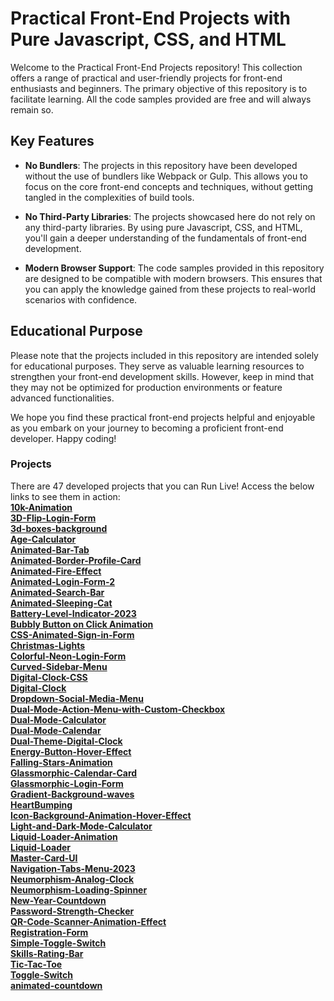 # Practical Front-End Projects with Pure Javascript, CSS, and HTML

Welcome to the Practical Front-End Projects repository! This collection offers a range of practical and user-friendly projects for front-end enthusiasts and beginners. The primary objective of this repository is to facilitate learning. All the code samples provided are free and will always remain so.
    
## Key Features 

- **No Bundlers**: The projects in this repository have been developed without the use of bundlers like Webpack or Gulp. This allows you to focus on the core front-end concepts and techniques, without getting tangled in the complexities of build tools. 

- **No Third-Party Libraries**: The projects showcased here do not rely on any third-party libraries. By using pure Javascript, CSS, and HTML, you'll gain a deeper understanding of the fundamentals of front-end development.

- **Modern Browser Support**: The code samples provided in this repository are designed to be compatible with modern browsers. This ensures that you can apply the knowledge gained from these projects to real-world scenarios with confidence.

## Educational Purpose

Please note that the projects included in this repository are intended solely for educational purposes. They serve as valuable learning resources to strengthen your front-end development skills. However, keep in mind that they may not be optimized for production environments or feature advanced functionalities.

We hope you find these practical front-end projects helpful and enjoyable as you embark on your journey to becoming a proficient front-end developer. Happy coding!

### Projects
There are 47 developed projects that you can Run Live! Access the below links to see them in action:<br>
  **[10k-Animation](https://kghthor.github.io/Web_programming/10k-Animation)**<br>
  **[3D-Flip-Login-Form](https://kghthor.github.io/Web_programming/3D-Flip-Login-Form)**<br>
  **[3d-boxes-background](https://kghthor.github.io/Web_programming/3d-boxes-background)**<br>
  **[Age-Calculator](https://kghthor.github.io/Web_programming/Age-Calculator)**<br>
  **[Animated-Bar-Tab](https://kghthor.github.io/Web_programming/Animated-Bar-Tab)**<br>
  **[Animated-Border-Profile-Card](https://kghthor.github.io/Web_programming/Animated-Border-Profile-Card)**<br>
  **[Animated-Fire-Effect](https://kghthor.github.io/Web_programming/Animated-Fire-Effect)**<br>
  **[Animated-Login-Form-2](https://kghthor.github.io/Web_programming/Animated-Login-Form-2)**<br>
  **[Animated-Search-Bar](https://kghthor.github.io/Web_programming/Animated-Search-Bar)**<br>
  **[Animated-Sleeping-Cat](https://kghthor.github.io/Web_programming/Animated-Sleeping-Cat)**<br>
  **[Battery-Level-Indicator-2023](https://kghthor.github.io/Web_programming/Battery-Level-Indicator-2023)**<br>
  **[Bubbly Button on Click Animation](https://kghthor.github.io/Web_programming/BubblyButtononClickAnimation)**<br>
  **[CSS-Animated-Sign-in-Form](https://kghthor.github.io/Web_programming/CSS-Animated-Sign-in-Form)**<br>
  **[Christmas-Lights](https://kghthor.github.io/Web_programming/Christmas-Lights)**<br>
  **[Colorful-Neon-Login-Form](https://kghthor.github.io/Web_programming/Colorful-Neon-Login-Form)**<br>
  **[Curved-Sidebar-Menu](https://kghthor.github.io/Web_programming/Curved-Sidebar-Menu)**<br>
  **[Digital-Clock-CSS](https://kghthor.github.io/Web_programming/Digital-Clock-CSS)**<br>
  **[Digital-Clock](https://kghthor.github.io/Web_programming/Digital-Clock)**<br>
  **[Dropdown-Social-Media-Menu](https://kghthor.github.io/Web_programming/Dropdown-Social-Media-Menu)**<br>
  **[Dual-Mode-Action-Menu-with-Custom-Checkbox](https://kghthor.github.io/Web_programming/Dual-Mode-Action-Menu-with-Custom-Checkbox)**<br>
  **[Dual-Mode-Calculator](https://kghthor.github.io/Web_programming/Dual-Mode-Calculator)**<br>
  **[Dual-Mode-Calendar](https://kghthor.github.io/Web_programming/Dual-Mode-Calendar)**<br>
  **[Dual-Theme-Digital-Clock](https://kghthor.github.io/Web_programming/Dual-Theme-Digital-Clock)**<br>
  **[Energy-Button-Hover-Effect](https://kghthor.github.io/Web_programming/Energy-Button-Hover-Effect)**<br>
  **[Falling-Stars-Animation](https://kghthor.github.io/Web_programming/Falling-Stars-Animation)**<br>
  **[Glassmorphic-Calendar-Card](https://kghthor.github.io/Web_programming/Glassmorphic-Calendar-Card)**<br>
  **[Glassmorphic-Login-Form](https://kghthor.github.io/Web_programming/Glassmorphic-Login-Form)**<br>
  **[Gradient-Background-waves](https://kghthor.github.io/Web_programming/Gradient-Background-waves)**<br>
  **[HeartBumping](https://kghthor.github.io/Web_programming/HeartBumping)**<br>
  **[Icon-Background-Animation-Hover-Effect](https://kghthor.github.io/Web_programming/Icon-Background-Animation-Hover-Effect)**<br>
  **[Light-and-Dark-Mode-Calculator](https://kghthor.github.io/Web_programming/Light-and-Dark-Mode-Calculator)**<br>
  **[Liquid-Loader-Animation](https://kghthor.github.io/Web_programming/Liquid-Loader-Animation)**<br>
  **[Liquid-Loader](https://kghthor.github.io/Web_programming/Liquid-Loader)**<br>
  **[Master-Card-UI](https://kghthor.github.io/Web_programming/Master-Card-UI)**<br>
  **[Navigation-Tabs-Menu-2023](https://kghthor.github.io/Web_programming/Navigation-Tabs-Menu-2023)**<br>
  **[Neumorphism-Analog-Clock](https://kghthor.github.io/Web_programming/10k-Animation)**<br>
  **[Neumorphism-Loading-Spinner](https://kghthor.github.io/Web_programming/10k-Animation)**<br>
  **[New-Year-Countdown](https://kghthor.github.io/Web_programming/New-Year-Countdown)**<br>
  **[Password-Strength-Checker](https://kghthor.github.io/Web_programming/Password-Strength-Checker)**<br>
  **[QR-Code-Scanner-Animation-Effect](https://kghthor.github.io/Web_programming/QR-Code-Scanner-Animation-Effect)**<br>
  **[Registration-Form](https://kghthor.github.io/Web_programming/RegistrationForm)**<br>
  **[Simple-Toggle-Switch](https://kghthor.github.io/Web_programming/Simple-Toggle-Switch)**<br>
  **[Skills-Rating-Bar](https://kghthor.github.io/Web_programming/Skills-Rating-Bar)**<br>
  **[Tic-Tac-Toe](https://kghthor.github.io/Web_programming/Tic-Tac-Toe)**<br>
  **[Toggle-Switch](https://kghthor.github.io/Web_programming/Toggle-Switch)**<br>
  **[animated-countdown](https://kghthor.github.io/Web_programming/animated-countdown)**<br>

  
  
  
  
  


















































































